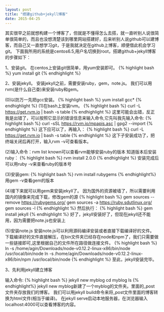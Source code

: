 ```yaml
---
layout: post
title: "搭建github+jekyll博客"
date: 2015-04-25
---    
```


其实很早之前就想构建一个博客了，但就是不懂得怎么去搭，就一直听别人说很简单很简单的，而且也没想清楚该到哪里网站搭建好，后来听别人说github可以建博客，而自己又一直想学习git，于是我就决定在github上博客，顺便借此机会学习git。
    下面我所用的系统是centos6.5,用户名切换到root，搭建github+jekyll博客的步骤如下：

1、安装git。
	在centos上安装git很简单，用yum安装即可。
{% highlight bash %}
yum install git
{% endhighlight %}	

2、安装jekyll。
	安装jekyll之前，需要安装ruby，gem，note.js。
我们可以用rvm(是什么自己查)来安装ruby和gem。

(0)以防万一先把gcc安装。
{% highlight bash %}
yum install gcc*
{% endhighlight %}
(1)在bash上安装rvm。
{% highlight bash %}
curl -L https://get.rvm.io | bash -s table
{% endhighlight %}
这里可能会出错，反正我是出错了，可以按照它显示的错误信息来输入命令,它先叫我先输入命令:
{% highlight bash %}
curl -sSL https://rvm.io/mpapis.asc | gpg2 --import
{% endhighlight %}
这下应可以了，再输入：
{% highlight bash %}
curl -L https://get.rvm.io | bash -s table
{% endhighlight %}
这下子安装成功了，把终端关闭后再打开，输入rvm -v可查看版本。

(2)输入命令：rvm list known可以查看rvm能够安装ruby的版本
知道版本后安装ruby：
{% highlight bash %}
rvm install 2.0.0
{% endhighlight %}
安装完成后可以用ruby -v来查看ruby的版本号

(3)安装gem:
{% highlight bash %}
rvm install rubygems
{% endhighlight%}
用gem -v查看gem的版本

(4)接下来就可以用gem来安装jekyll了。
因为国外的资源被墙了，所以需要利用国内的镜像来完成下载，修改gem的源
{% highlight bash %}
gem sources --remove https://rubygems.org/
gem sources -a https://ruby.sdutlinux.org/
gem sources -l
{% endhighlight %}
然后执行：
{% highlight bash %}
 gem install jekyll
{% endhighlight %}
好了，jekyll安装好了，但现在jekyll还不能用，因为需要把note.js也安装上

(5)安装note.js
安装note.js可以利用源码编译安装或者直接下载编译好的文件。
下载编译好的文件直接解压，在bin文件夹已经存在node和npm了，我们只需要做一些链接即可,这里根据自己的文件所在路径做连接文件。
{% highlight bash %}
ln -s /home/agin/Downloads/node-v0.12.2-linux-x86/bin/node /usr/local/bin/node
ln -s /home/agin/Downloads/node-v0.12.2-linux-x86/bin/npm /usr/local/bin/node
{% endhighlight %}
至此，jekyll安装完毕。

3、先利用jekyll建立博客

输入命令:
{% highlight bash %}
jekyll new myblog
cd myblog
ls
{% endhighlight%}
jekyll new myblog新建了一个myblog的文件夹。里面的_post文件夹存放我们的博客。
我们可以用jekyll build命令来将_post文件里面的博客转换为html文件(相当于编译)。
在jekyll serve启动本地服务器，在浏览器输入localhost:4000可以查看博客的内容。

